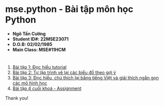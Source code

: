 # mse.python - Bài tập môn học Python
- **Ngô Tấn Cường**
- **Student ID#: 22MSE23071**
- **D.O.B: 02/02/1985**
- **Main Class: MSE#11HCM**
#
1. [Bài tập 1: Đọc hiểu tutorial](https://github.com/ngotancuong/mse.python/blob/main/Baitap01.ipynb)
2. [Bài tập 2: Tự lập trình vẽ lại các biểu đồ theo gợi ý](https://github.com/ngotancuong/mse.python/blob/main/Baitap02.ipynb)
3. [Bài tập 3: Đọc hiểu, chú thích lại bằng tiếng Việt và giải thích ngắn gọn các mô hình học](https://github.com/ngotancuong/mse.python/blob/main/Baitap03.ipynb)
4. [Bài tập 4 cuối khoá - Assignment](https://github.com/ngotancuong/mse.python/blob/main/Baitap04.ipynb)

Thank you!
